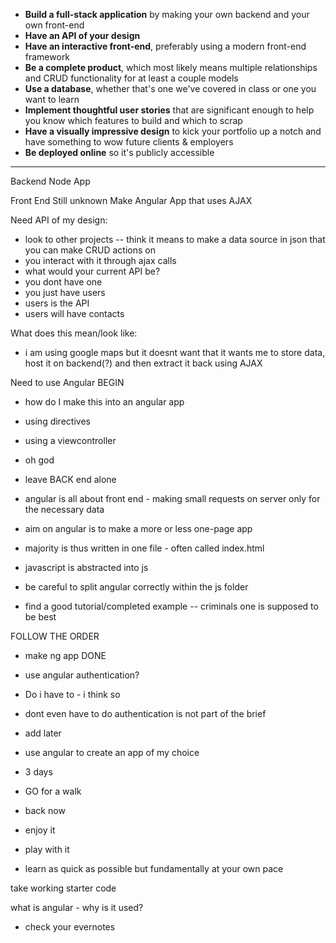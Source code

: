 
* **Build a full-stack application** by making your own backend and your own front-end
* **Have an API of your design**
* **Have an interactive front-end**, preferably using a modern front-end framework
* **Be a complete product**, which most likely means multiple relationships and CRUD functionality for at least a couple models
* **Use a database**, whether that's one we've covered in class or one you want to learn
* **Implement thoughtful user stories** that are significant enough to help you know which features to build and which to scrap
* **Have a visually impressive design** to kick your portfolio up a notch and have something to wow future clients & employers
* **Be deployed online** so it's publicly accessible

---
Backend
Node App

Front End
Still unknown
Make Angular App that uses AJAX

Need API of my design:
- look to other projects
-- think it means to make a data source in json that you can make CRUD actions on
- you interact with it through ajax calls 
- what would your current API be?
- you dont have one
- you just have users
- users is the API
- users will have contacts


What does this mean/look like:
- i am using google maps but it doesnt want that it wants me to store data, host it on backend(?) and then extract it back using AJAX

Need to use Angular
BEGIN

- how do I make this into an angular app
- using directives
- using a viewcontroller
- oh god
-  leave BACK end alone
- angular is all about front end - making small requests on server only for the necessary data 
- aim on angular is to make a more or less one-page app
- majority is thus written in one file - often called index.html
- javascript is abstracted into js
- be careful to split angular correctly within the js folder

- find a good tutorial/completed example
-- criminals one is supposed to be best

FOLLOW THE ORDER 
- make ng app
DONE
- use angular authentication?
- Do i have to - i think so

- dont even have to do authentication is not part of the brief
- add later

- use angular to create an app of my choice
- 3 days
- GO
for a walk
- back now
- enjoy it
- play with it
- learn as quick as possible but fundamentally at your own pace

take working starter code

what is angular - why is it used?
- check your evernotes



